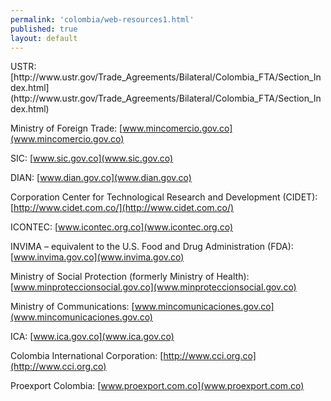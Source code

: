```yaml
--- 
permalink: 'colombia/web-resources1.html' 
published: true 
layout: default
---
```

<div id="web-resources1">
USTR: [http://www.ustr.gov/Trade_Agreements/Bilateral/Colombia_FTA/Section_Index.html](http://www.ustr.gov/Trade_Agreements/Bilateral/Colombia_FTA/Section_Index.html)

Ministry of Foreign Trade: [www.mincomercio.gov.co](www.mincomercio.gov.co)

SIC: [www.sic.gov.co](www.sic.gov.co)

DIAN: [www.dian.gov.co](www.dian.gov.co) 

Corporation Center for Technological Research and Development (CIDET): [http://www.cidet.com.co/](http://www.cidet.com.co/)

ICONTEC: [www.icontec.org.co](www.icontec.org.co) 

INVIMA – equivalent to the U.S. Food and Drug Administration (FDA): [www.invima.gov.co](www.invima.gov.co) 

Ministry of Social Protection (formerly Ministry of Health): [www.minproteccionsocial.gov.co](www.minproteccionsocial.gov.co) 

Ministry of Communications: [www.mincomunicaciones.gov.co](www.mincomunicaciones.gov.co) 

ICA: [www.ica.gov.co](www.ica.gov.co) 

Colombia International Corporation: [http://www.cci.org.co](http://www.cci.org.co)

Proexport Colombia: [www.proexport.com.co](www.proexport.com.co)
</div>
